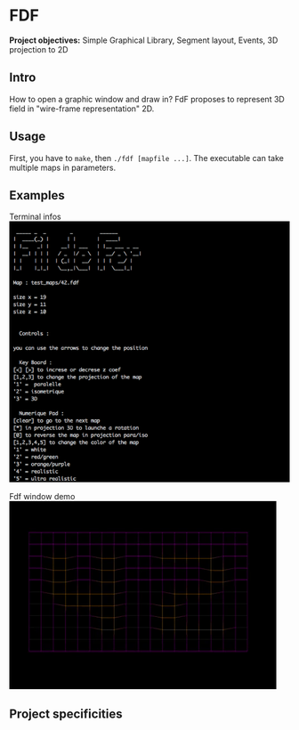 # FDF

**Project objectives:** Simple Graphical Library, Segment layout, Events, 3D projection to 2D

## Intro

How to open a graphic window and draw in? FdF proposes to represent 3D field in "wire-frame representation" 2D.

## Usage

First, you have to `make`, then `./fdf [mapfile ...]`.
The executable can take multiple maps in parameters.

## Examples

Terminal infos
![alt text](https://github.com/Talasta/My42Cursus/blob/master/4_fdf/.resources/fdf_menu.png?raw=true "Terminal infos")

Fdf window demo
![alt text](https://github.com/Talasta/My42Cursus/blob/master/4_fdf/.resources/fdf.gif?raw=true "Fdf window demo")

## Project specificities
